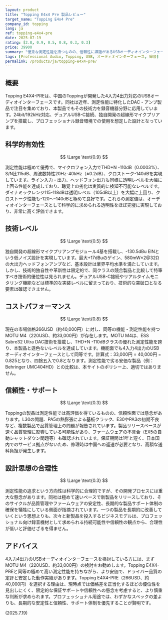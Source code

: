 ```yaml
---
layout: product
title: "Topping E4x4 Pre 製品レビュー"
target_name: "Topping E4x4 Pre"
company_id: topping
lang: ja
ref: topping-e4x4-pre
date: 2025-07-19
rating: [2.8, 0.9, 0.5, 0.8, 0.3, 0.3]
price: 39900
summary: "優秀な測定性能を持つものの、信頼性に課題があるUSBオーディオインターフェース"
tags: [Professional Audio, Topping, USB, オーディオインターフェース, 録音]
permalink: /products/ja/topping-e4x4-pre/
---
```

## 概要

Topping E4X4-PREは、中国のToppingが開発した4入力4出力対応のUSBオーディオインターフェースです。同社は近年、測定性能に特化したDAC・アンプ製品で注目を集めており、本製品でもその技術力を録音機器分野に応用しています。24bit/192kHz対応、デュアルUSB-C接続、独自開発の超線形マイクプリアンプを搭載し、プロフェッショナル録音環境での使用を想定した設計となっています。

## 科学的有効性

$$ \Large \text{0.9} $$

測定性能は極めて優秀で、マイクロフォン入力でTHD+N -110dB（0.0003%）、S/N比115dB、周波数特性20Hz-40kHz（±0.2dB）、クロストーク-140dBを実現しています。ライン入力・出力、ヘッドフォン出力も同様に透明レベルを大幅に上回る性能を達成しており、聴覚上の劣化は実質的に検知不可能なレベルです。ダイナミックレンジ115-118dBは透明レベル（105dB以上）を大幅に上回り、クロストーク性能も-120〜-140dBと極めて良好です。これらの測定値は、オーディオインターフェースとして科学的に求められる透明性をほぼ完璧に実現しており、非常に高く評価できます。

## 技術レベル

$$ \Large \text{0.5} $$

独自開発の超線形マイクプリアンプモジュール4基を搭載し、-130.5dBu EINという低ノイズ設計を実現しています。最大+17dBuのゲイン、580mW×2@32Ωの大出力ヘッドフォンアンプなど、基本設計は業界平均水準を満たしています。しかし、技術的独自性や革新性は限定的で、同クラスの競合製品と比較して特筆すべき技術的優位性は見られません。デュアルUSB-C接続やリアルタイムモニタリング機能などは標準的な実装レベルに留まっており、技術的な突破口となる要素は確認できません。

## コストパフォーマンス

$$ \Large \text{0.8} $$

現在の市場価格266USD（約40,000円）に対し、同等の機能・測定性能を持つMOTU M4（220USD、約33,000円）が存在します。MOTU M4は、ESS Sabre32 Ultra DAC技術を搭載し、THD+N -110dBクラスの優れた測定性能を誇り、本製品と遜色ないレベルを達成しています。機能面でも4入力4出力のUSBオーディオインターフェースとして同等です。計算式：33,000円 ÷ 40,000円 = 0.825となり、四捨五入で0.8となります。測定性能で劣る安価な製品（例：Behringer UMC404HD）との比較は、本サイトのポリシー上、適切ではありません。

## 信頼性・サポート

$$ \Large \text{0.3} $$

Toppingの製品は測定性能では高評価を得ているものの、信頼性面では懸念があります。L30の問題、PA5の熱膨張による基板クラック、E30やPA3の初期不良など、複数製品で品質管理上の問題が報告されています。製品リリースペースが速く品質管理に影響している可能性があり、ファームウェアの不具合（EX5の自動シャットダウン問題等）も確認されています。保証期間は1年と短く、日本国内でのサービス拠点がないため、修理時は中国への返送が必要となり、高額な送料負担が発生します。

## 設計思想の合理性

$$ \Large \text{0.3} $$

測定性能の追求という方向性は科学的に合理的ですが、その開発プロセスには重大な懸念があります。同社は極めて速いペースで新製品をリリースしており、そのサイクルが品質管理やファームウェアの安定性、長期的な製品サポート体制の確保を犠牲にしている側面が指摘されています。一つの製品を長期的に改善していくという思想よりも、次々と新製品を投入するビジネスモデルは、プロフェッショナル向け録音機材として求められる持続可能性や信頼性の観点から、合理性が低いと評価せざるを得ません。

## アドバイス

4入力4出力のUSBオーディオインターフェースを検討している方には、まずMOTU M4（220USD、約33,000円）の検討をお勧めします。Topping E4X4-PREと同等の極めて高い測定性能を持ちながら、より安価で、ドライバー品質の定評と安定した動作実績があります。Topping E4X4-PRE（266USD、約40,000円）を選択する理由は、現時点では価格差を正当化するほどの優位性を見出しにくく、限定的な保証サポートや信頼性への懸念を考慮すると、より慎重な判断が求められます。プロフェッショナル用途では、わずかなスペックの差よりも、長期的な安定性と信頼性、サポート体制を優先することが賢明です。

(2025.7.19)